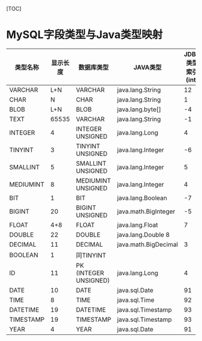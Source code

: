 [TOC]

# MySQL字段类型与Java类型映射
  
|  类型名称  |  显示长度  |  数据库类型  |  JAVA类型  |  JDBC类型索引(int)  |
|  -  |  -  |  -  |  -  |  -  |  
VARCHAR  |  L+N  |  VARCHAR  |  java.lang.String  |  12
CHAR  |  N  |  CHAR  |  java.lang.String  |  1
BLOB  |  L+N  |  BLOB  |  java.lang.byte[]  |  -4
TEXT  |  65535  |  VARCHAR  |  java.lang.String  |  -1
INTEGER  |  4  |  INTEGER UNSIGNED  |  java.lang.Long  |  4
TINYINT  |  3  |  TINYINT UNSIGNED  |  java.lang.Integer  |  -6
SMALLINT  |  5  |  SMALLINT UNSIGNED  |  java.lang.Integer  |  5
MEDIUMINT  |  8  |  MEDIUMINT UNSIGNED  |  java.lang.Integer  |  4
BIT  |  1  |  BIT  |  java.lang.Boolean  |  -7
BIGINT  |  20  |  BIGINT UNSIGNED  |  java.math.BigInteger  |  -5
FLOAT  |  4+8  |  FLOAT  |  java.lang.Float  |  7
DOUBLE  |  22  |  DOUBLE  |  java.lang.Double    8
DECIMAL  |  11  |  DECIMAL  |  java.math.BigDecimal  |  3
BOOLEAN  |  1  |  同TINYINT
ID  |  11  |  PK (INTEGER UNSIGNED)  |  java.lang.Long  |  4
DATE  |  10  |  DATE  |  java.sql.Date  |  91
TIME  |  8  |  TIME  |  java.sql.Time  |  92
DATETIME  |  19  |  DATETIME  |  java.sql.Timestamp  |  93
TIMESTAMP  |  19  |  TIMESTAMP  |  java.sql.Timestamp  |  93
YEAR  |  4  |  YEAR  |  java.sql.Date  |  91
